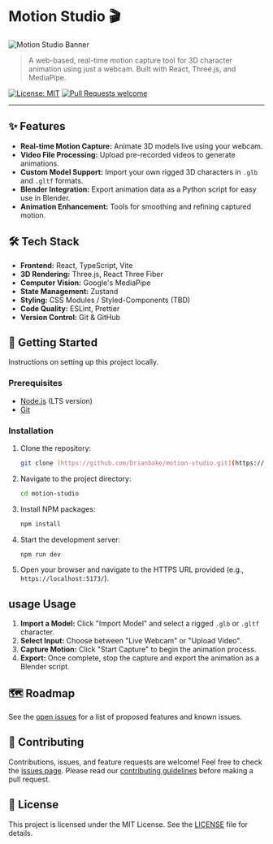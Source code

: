 # Motion Studio 🎬

![Motion Studio Banner](https://placehold.co/1200x400/1a1a1a/ffffff?text=Motion%20Studio)

> A web-based, real-time motion capture tool for 3D character animation using just a webcam. Built with React, Three.js, and MediaPipe.

[![License: MIT](https://img.shields.io/badge/License-MIT-yellow.svg)](https://opensource.org/licenses/MIT)
[![Pull Requests welcome](https://img.shields.io/badge/PRs-welcome-brightgreen.svg)](.github/PULL_REQUEST_TEMPLATE.md)

---

## ✨ Features

- **Real-time Motion Capture:** Animate 3D models live using your webcam.
- **Video File Processing:** Upload pre-recorded videos to generate animations.
- **Custom Model Support:** Import your own rigged 3D characters in `.glb` and `.gltf` formats.
- **Blender Integration:** Export animation data as a Python script for easy use in Blender.
- **Animation Enhancement:** Tools for smoothing and refining captured motion.

## 🛠️ Tech Stack

- **Frontend:** React, TypeScript, Vite
- **3D Rendering:** Three.js, React Three Fiber
- **Computer Vision:** Google's MediaPipe
- **State Management:** Zustand
- **Styling:** CSS Modules / Styled-Components (TBD)
- **Code Quality:** ESLint, Prettier
- **Version Control:** Git & GitHub

## 🚀 Getting Started

Instructions on setting up this project locally.

### Prerequisites

- [Node.js](https://nodejs.org/) (LTS version)
- [Git](https://git-scm.com/)

### Installation

1.  Clone the repository:
    ```sh
    git clone [https://github.com/Drianbake/motion-studio.git](https://github.com/YourUsername/motion-studio.git)
    ```
2.  Navigate to the project directory:
    ```sh
    cd motion-studio
    ```
3.  Install NPM packages:
    ```sh
    npm install
    ```
4.  Start the development server:
    ```sh
    npm run dev
    ```
5.  Open your browser and navigate to the HTTPS URL provided (e.g., `https://localhost:5173/`).

## usage Usage

1.  **Import a Model:** Click "Import Model" and select a rigged `.glb` or `.gltf` character.
2.  **Select Input:** Choose between "Live Webcam" or "Upload Video".
3.  **Capture Motion:** Click "Start Capture" to begin the animation process.
4.  **Export:** Once complete, stop the capture and export the animation as a Blender script.

## 🗺️ Roadmap

See the [open issues](https://github.com/Drianbake/motion-studio/issues) for a list of proposed features and known issues.

## 🤝 Contributing

Contributions, issues, and feature requests are welcome! Feel free to check the [issues page](https://github.com/Drianbake/motion-studio/issues). Please read our [contributing guidelines](CONTRIBUTING.md) before making a pull request.

## 📝 License

This project is licensed under the MIT License. See the [LICENSE](LICENSE) file for details.
